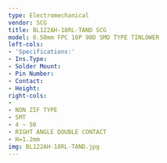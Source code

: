 ```yaml
---
type: Electromechanical
vendor: SCG
title: BL122AH-18RL-TAND SCG
model: 0.50mm FPC 18P 90D SMD TYPE TINLOWER
left-cols:
- 'Specifications:'
- Ins.Type: 
- Solder Mount: 
- Pin Number: 
- Contact: 
- Height: 
right-cols:
- 　
- NON ZIF TYPE
- SMT
- 4 ~ 50
- RIGHT ANGLE DOUBLE CONTACT
- H=1.2mm
img: BL122AH-18RL-TAND.jpg
---
```

